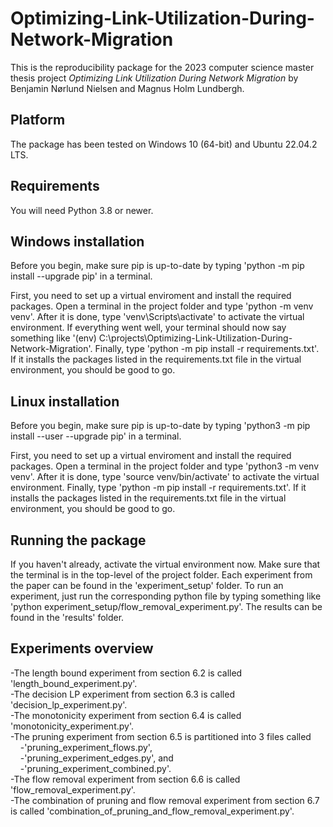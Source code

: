 # Optimizing-Link-Utilization-During-Network-Migration
This is the reproducibility package for the 2023 computer science master thesis project *Optimizing Link Utilization During Network Migration* by Benjamin Nørlund Nielsen and Magnus Holm Lundbergh. 

## Platform
The package has been tested on Windows 10 (64-bit) and Ubuntu 22.04.2 LTS.

## Requirements
You will need Python 3.8 or newer.

## Windows installation
Before you begin, make sure pip is up-to-date by typing 'python -m pip install --upgrade pip' in a terminal.

First, you need to set up a virtual enviroment and install the required packages. Open a terminal in the project folder and type 'python -m venv venv'. After it is done, type 'venv\Scripts\activate' to activate the virtual environment. If everything went well, your terminal should now say something like '(env) C:\projects\Optimizing-Link-Utilization-During-Network-Migration'. Finally, type 'python -m pip install -r requirements.txt'. If it installs the packages listed in the requirements.txt file in the virtual environment, you should be good to go.

## Linux installation
Before you begin, make sure pip is up-to-date by typing 'python3 -m pip install --user --upgrade pip' in a terminal.

First, you need to set up a virtual enviroment and install the required packages. Open a terminal in the project folder and type 'python3 -m venv venv'. After it is done, type 'source venv/bin/activate' to activate the virtual environment. Finally, type 'python -m pip install -r requirements.txt'. If it installs the packages listed in the requirements.txt file in the virtual environment, you should be good to go.

## Running the package
If you haven't already, activate the virtual environment now. Make sure that the terminal is in the top-level of the project folder. Each experiment from the paper can be found in the 'experiment_setup' folder. To run an experiment, just run the corresponding python file by typing something like 'python experiment_setup/flow_removal_experiment.py'. The results can be found in the 'results' folder.

## Experiments overview
  -The length bound experiment from section 6.2 is called 'length_bound_experiment.py'. <br />
  -The decision LP experiment from section 6.3 is called 'decision_lp_experiment.py'. <br />
  -The monotonicity experiment from section 6.4 is called 'monotonicity_experiment.py'. <br />
  -The pruning experiment from section 6.5 is partitioned into 3 files called <br />
    &nbsp;&nbsp;&nbsp;&nbsp;-'pruning_experiment_flows.py', <br />
    &nbsp;&nbsp;&nbsp;&nbsp;-'pruning_experiment_edges.py', and <br />
    &nbsp;&nbsp;&nbsp;&nbsp;-'pruning_experiment_combined.py'. <br />
  -The flow removal experiment from section 6.6 is called 'flow_removal_experiment.py'. <br />
  -The combination of pruning and flow removal experiment from section 6.7 is called 'combination_of_pruning_and_flow_removal_experiment.py'.








